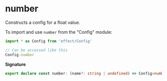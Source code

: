 # number

Constructs a config for a float value.

To import and use `number` from the "Config" module:

```ts
import * as Config from 'effect/Config'

// Can be accessed like this
Config.number
```

**Signature**

```ts
export declare const number: (name?: string | undefined) => Config<number>
```
